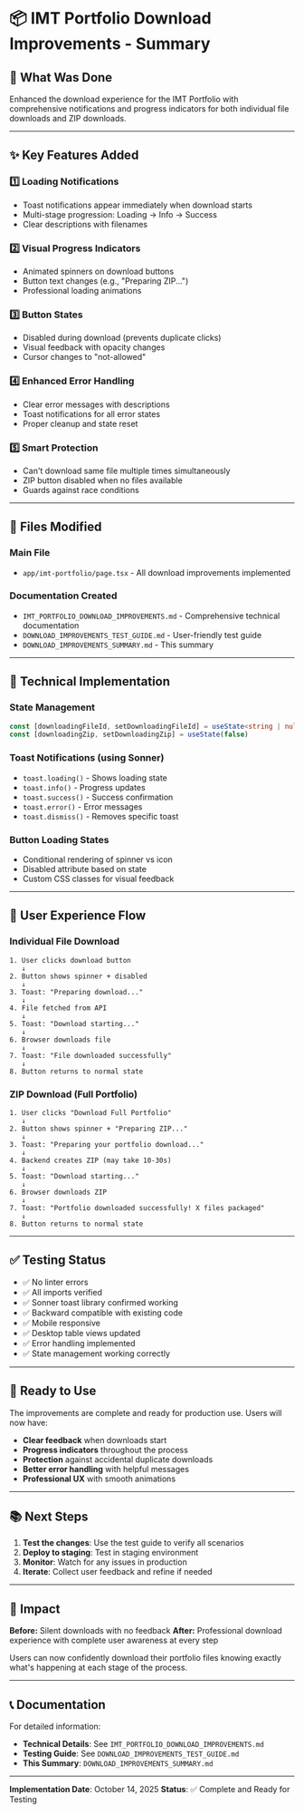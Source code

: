 # 📦 IMT Portfolio Download Improvements - Summary

## 🎯 What Was Done

Enhanced the download experience for the IMT Portfolio with comprehensive notifications and progress indicators for both individual file downloads and ZIP downloads.

---

## ✨ Key Features Added

### 1️⃣ **Loading Notifications**
- Toast notifications appear immediately when download starts
- Multi-stage progression: Loading → Info → Success
- Clear descriptions with filenames

### 2️⃣ **Visual Progress Indicators**
- Animated spinners on download buttons
- Button text changes (e.g., "Preparing ZIP...")
- Professional loading animations

### 3️⃣ **Button States**
- Disabled during download (prevents duplicate clicks)
- Visual feedback with opacity changes
- Cursor changes to "not-allowed"

### 4️⃣ **Enhanced Error Handling**
- Clear error messages with descriptions
- Toast notifications for all error states
- Proper cleanup and state reset

### 5️⃣ **Smart Protection**
- Can't download same file multiple times simultaneously
- ZIP button disabled when no files available
- Guards against race conditions

---

## 📁 Files Modified

### Main File
- `app/imt-portfolio/page.tsx` - All download improvements implemented

### Documentation Created
- `IMT_PORTFOLIO_DOWNLOAD_IMPROVEMENTS.md` - Comprehensive technical documentation
- `DOWNLOAD_IMPROVEMENTS_TEST_GUIDE.md` - User-friendly test guide
- `DOWNLOAD_IMPROVEMENTS_SUMMARY.md` - This summary

---

## 🔧 Technical Implementation

### State Management
```typescript
const [downloadingFileId, setDownloadingFileId] = useState<string | null>(null)
const [downloadingZip, setDownloadingZip] = useState(false)
```

### Toast Notifications (using Sonner)
- `toast.loading()` - Shows loading state
- `toast.info()` - Progress updates
- `toast.success()` - Success confirmation
- `toast.error()` - Error messages
- `toast.dismiss()` - Removes specific toast

### Button Loading States
- Conditional rendering of spinner vs icon
- Disabled attribute based on state
- Custom CSS classes for visual feedback

---

## 🎨 User Experience Flow

### Individual File Download
```
1. User clicks download button
   ↓
2. Button shows spinner + disabled
   ↓
3. Toast: "Preparing download..."
   ↓
4. File fetched from API
   ↓
5. Toast: "Download starting..."
   ↓
6. Browser downloads file
   ↓
7. Toast: "File downloaded successfully"
   ↓
8. Button returns to normal state
```

### ZIP Download (Full Portfolio)
```
1. User clicks "Download Full Portfolio"
   ↓
2. Button shows spinner + "Preparing ZIP..."
   ↓
3. Toast: "Preparing your portfolio download..."
   ↓
4. Backend creates ZIP (may take 10-30s)
   ↓
5. Toast: "Download starting..."
   ↓
6. Browser downloads ZIP
   ↓
7. Toast: "Portfolio downloaded successfully! X files packaged"
   ↓
8. Button returns to normal state
```

---

## ✅ Testing Status

- ✅ No linter errors
- ✅ All imports verified
- ✅ Sonner toast library confirmed working
- ✅ Backward compatible with existing code
- ✅ Mobile responsive
- ✅ Desktop table views updated
- ✅ Error handling implemented
- ✅ State management working correctly

---

## 🚀 Ready to Use

The improvements are complete and ready for production use. Users will now have:

- **Clear feedback** when downloads start
- **Progress indicators** throughout the process
- **Protection** against accidental duplicate downloads
- **Better error handling** with helpful messages
- **Professional UX** with smooth animations

---

## 📚 Next Steps

1. **Test the changes**: Use the test guide to verify all scenarios
2. **Deploy to staging**: Test in staging environment
3. **Monitor**: Watch for any issues in production
4. **Iterate**: Collect user feedback and refine if needed

---

## 🎉 Impact

**Before:** Silent downloads with no feedback
**After:** Professional download experience with complete user awareness at every step

Users can now confidently download their portfolio files knowing exactly what's happening at each stage of the process.

---

## 📞 Documentation

For detailed information:
- **Technical Details**: See `IMT_PORTFOLIO_DOWNLOAD_IMPROVEMENTS.md`
- **Testing Guide**: See `DOWNLOAD_IMPROVEMENTS_TEST_GUIDE.md`
- **This Summary**: `DOWNLOAD_IMPROVEMENTS_SUMMARY.md`

---

**Implementation Date**: October 14, 2025
**Status**: ✅ Complete and Ready for Testing










